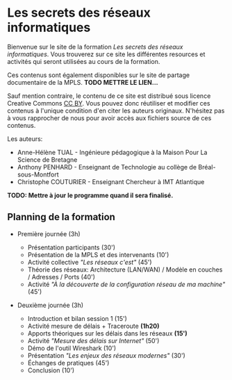 # Les secrets des réseaux informatiques

Bienvenue sur le site de la formation *Les secrets des réseaux informatiques*.
Vous trouverez sur ce site les différentes resources et activités qui
seront utilisées au cours de la formation. 

Ces contenus sont également disponibles sur le site de partage
documentaire de la MPLS. 
**<a class="text-danger">TODO METTRE LE LIEN...</a>**


Sauf mention contraire, le contenu de ce site est distribué sous licence
Creative Commons [CC BY](https://creativecommons.org/licenses/?lang=fr).
Vous pouvez donc réutiliser et modifier ces contenus à l'unique
condition d'en citer les auteurs originaux. N'hésitez pas à vous
rapprocher de nous pour avoir accès aux fichiers source de ces contenus.


Les auteurs:

* Anne-Hélène TUAL - Ingénieure pédagogique à la Maison Pour La Science de Bretagne
* Anthony PENHARD - Enseignant de Technologie au collège de Bréal-sous-Montfort 
* Christophe COUTURIER - Enseignant Chercheur à IMT Atlantique

<!-- Some Markdown text with <span style="color:blue">some *blue* text</span>. -->
<!-- <p class="text-primary">Nullam id dolor id nibh ultricies vehicula ut id elit.</p> -->
<!-- <p class="text-secondary">Nullam id dolor id nibh ultricies vehicula ut id elit.</p> -->

**<p class="text-danger">TODO: Mettre à jour le programme quand il sera
finalisé.</p>**

## Planning de la formation

* Première journée (3h)
    * Présentation participants (30')
    * Présentation de la MPLS et des intervenants (10')
    * Activité collective *"Les réseaux c'est"* (45')
    * Théorie des réseaux: Architecture (LAN/WAN) / Modèle en couches / Adresses / Ports (40')
    * Activité *"À la découverte de la configuration réseau de ma machine"* (45')


* Deuxième journée (3h)
    * Introduction et bilan session 1 (15')
    * Activité mesure de délais + Traceroute **(1h20)**
    * Apports théoriques sur les délais dans les réseaux  **(15')**
    * Activité *"Mesure des délais sur Internet"* (50')
    * Démo de l'outil Wireshark (10')
    * Présentation *"Les enjeux des réseaux modernes"* (30')
    * Échanges de pratiques (45')
    * Conclusion (10')